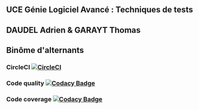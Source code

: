 ## UCE Génie Logiciel Avancé : Techniques de tests

## DAUDEL Adrien & GARAYT Thomas
## Binôme d'alternants


### CircleCI [![CircleCI](https://circleci.com/gh/Thomas-Garayt/ceri-m1-test.svg?style=svg)](https://circleci.com/gh/Thomas-Garayt/ceri-m1-test)

### Code quality [![Codacy Badge](https://api.codacy.com/project/badge/Grade/765a8eb62b93424d8319029b841d0c7b)](https://www.codacy.com/app/Thomas-Garayt/ceri-m1-test?utm_source=github.com&amp;utm_medium=referral&amp;utm_content=Thomas-Garayt/ceri-m1-test&amp;utm_campaign=Badge_Grade)

### Code coverage [![Codacy Badge](https://api.codacy.com/project/badge/Coverage/765a8eb62b93424d8319029b841d0c7b)](https://www.codacy.com/app/Thomas-Garayt/ceri-m1-test?utm_source=github.com&utm_medium=referral&utm_content=Thomas-Garayt/ceri-m1-test&utm_campaign=Badge_Coverage)